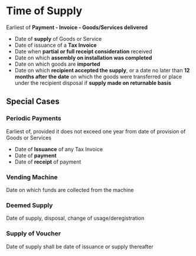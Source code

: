# Time of Supply
Earliest of
**Payment - Invoice - Goods/Services delivered**
- Date of **supply** of Goods or Service
- Date of issuance of a **Tax Invoice**
- Date when **partial or full receipt consideration** received
- Date on which **assembly on installation was completed**
- Date on which goods are **imported**
- Date on which **recipient accepted the supply**, or a date no later than **12 months after the date** on which the goods were transferred or place under the recipient disposal if **supply made on returnable basis**
## Special Cases
### Periodic Payments
Earliest of, provided it does not exceed one year from date of provision of Goods or Services
- Date of **Issuance** of any Tax Invoice
- Date of **payment**
- Date of **receipt** of payment
### Vending Machine
Date on which funds are collected from the machine
### Deemed Supply
Date of supply, disposal, change of usage/deregistration
### Supply of Voucher
Date of supply shall be date of issuance or supply thereafter